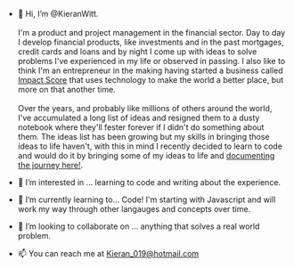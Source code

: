 - 👋 Hi, I’m @KieranWitt.
<br></br>
I'm a product and project management in the financial sector. Day to day I develop financial products, like investments and in the past mortgages, credit cards and loans and by night I come up with ideas to solve problems I've experienced in my life or observed in passing.
I also like to think I'm an entrepreneur in the making having started a business called [Impact Score](https://impactscore.co.uk/) that uses technology to make the world a better place, but more on that another time. 
<br></br>
Over the years, and probably like millions of others around the world, I've accumulated a long list of ideas and resigned them to a dusty notebook 
where they'll fester forever if I didn't do something about them. The ideas list has been growing but my skills in bringing those ideas to life haven't, 
with this in mind I recently decided to learn to code and would do it by bringing some of my ideas to life and [documenting the journey here!](https://kieranwitt.com/).

- 👀 I’m interested in ... learning to code and writing about the experience. 
- 🌱 I’m currently learning to... Code! I'm starting with Javascript and will work my way through other langauges and concepts over time. 
- 💞️ I’m looking to collaborate on ... anything that solves a real world problem. 
- 📫 You can reach me at Kieran_019@hotmail.com

<!---
KieranWitt/KieranWitt is a ✨ special ✨ repository because its `README.md` (this file) appears on your GitHub profile.
You can click the Preview link to take a look at your changes.
--->
